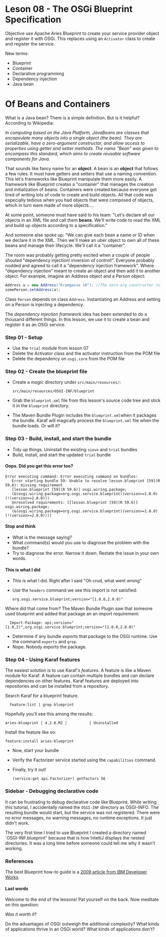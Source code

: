 # Leson 08 - The OSGi Blueprint Specification
Objective use Apache Aries Blueprint to create your service provider object and register it
with OSGi. This replaces using an `Activator` class to create and register the service.

New terms:
* Blueprint 
* Container
* Declarative programming
* Dependency injection
* Java bean
 
# Of Beans and Containers 
  What is a Java bean? There is a simple definition. But is it helpful? 
  According to Wikipedia:
  
  _In computing based on the Java Platform, JavaBeans are classes that encapsulate many objects 
  into a single object (the bean). They are serializable, have a zero-argument constructor, 
  and allow access to properties using getter and setter methods. The name "Bean" was given 
  to encompass this standard, which aims to create reusable software components for Java._
  
  That sounds like fancy name for an **object**. A bean is an **object** that follows a few rules. 
  It must have getters and setters that use a naming convention. This let's frameworks like
  Blueprint manipulate them more easily. A framework like Blueprint creates a "container" that
  manages the creation and initialization of beans. Containers  were created because
  everyone got tired of writing lots of code to create and build objects. All that code was 
  especially tedious when you had objects that were composed of objects, 
  which in turn were made of more objects....

  At some point, someone must have said to his team: "Let's declare all our objects in an 
  XML file and call them **beans**. We'll write code to read the XML and build up objects according
   to a specification."

  And someone else spoke up: "We can give each bean a name or ID when we declare it in the XML. 
  Then we'll make an uber object to own all of these beans and manage their lifecycle. 
  We'll call it a "container".

  The room was probably getting pretty excited when a couple of people shouted
  "dependency injection! inversion of control!". Everyone probably nodded and agreed to call it
  a "dependency injection framework". Where "dependency injection" meant to create an object and
  then add it to another object. For example, imagine an Address object and a Person object:
  
  ```java
  Address a = new Address("Kramgasse 10"); //The zero-arg constructor rule was quickly relaxed
  somePerson.setAddress(a);
  ```
  Class `Person` depends on class `Address`. Instantiating an Address and setting on a Person is
  injecting a dependency. 
  
  The *dependency injection framework* idea has been extended to do a thousand different
  things. In this lesson, we use it to create a bean and register it as an OSGi service. 
  
  
### Step 01 - Setup
* Use the `trial` module from lesson 07
* Delete the Activator class and the activator instruction from the POM file
* Delete the dependency on `osgi.core` from the POM file
  
### Step 02 - Create the blueprint file
 
* Create a *magic* directory under `src/main/resources/`:

      src/main/resources/OSGI-INF/blueprint
    
* Grab the `blueprint.xml` file from this lesson's source code tree and stick it in the `blueprint` 
directory.
* The Maven Bundle Plugin includes the `blueprint.xml`when it packages the bundle. Karaf will 
 magically process the `blueprint.xml` file when the bundle loads. Or will it?
 
 
### Step 03 - Build, install, and start the bundle
 * Tidy up things. Uninstall the existing `sieve` and `trial` bundles
 * Build, install, and start the updated `trial` bundle
 
#### Oops. Did you get this error too?
 
 ```
Error executing command: Error executing command on bundles:
	Error starting bundle 59: Unable to resolve lesson.blueprint [59](R 59.6): missing requirement 
	[lesson.blueprint [59](R 59.6)] osgi.wiring.package; 
	(&(osgi.wiring.package=org.osgi.service.blueprint)(version>=1.0.0)(!(version>=2.0.0))) 
	Unresolved requirements: [[lesson.blueprint [59](R 59.6)] osgi.wiring.package; 
	(&(osgi.wiring.package=org.osgi.service.blueprint)(version>=1.0.0)(!(version>=2.0.0)))]
```
 
#### Stop and think
* What is the message saying?
* What command(s) would you use to diagnose the problem with the bundle?
* Try to diagnose the error. Narrow it down. Restate the issue in your own words.

#### This is what I did
* This is what I did. Right after I said "Oh crud, what went wrong"
* Use the `headers` command we see this import is not satisfied:

      org.osgi.service.blueprint;version="[1.0.0,2.0.0)"
 	
Where did that come from? The Maven Bundle Plugin saw that someone used blueprint and 
 added that package an an import requirement:

      Import-Package: api;version="[1.0,2)",org.osgi.service.blueprint;version="[1.0.0,2.0.0)"
 
* Determine if any bundle *exports* that package to the OSGi runtime. 
Use the command `exports` and `grep`.
* Nope. Nobody exports the package. 

### Step 04 - Using Karaf features
The easiest solution is to use Karaf's *features*. A feature is like a Maven 
module for Karaf. A feature can contain multiple bundles and can declare dependencies 
on other features. Karaf features are deployed into repositories and can be installed from a 
repository. 

Search Karaf for a blueprint feature.

      feature:list | grep blueprint

Hopefully you'll see this among the results:

    aries-blueprint │ 4.2.0.M2 │          │ Uninstalled

Install the feature like so:

    feature:install aries-blueprint

* Now, start your bundle
* Verify the Factorizer service started using the `capabilities` command.
* Finally, try it out!

      (service:get api.Factorizer) getFactors 56


 ### Sidebar - Debugging declarative code
 It can be frustrating to debug declarative code like Blueprint. While writing this tutorial, I 
 accidentally named the `OSGI-INF` directory as OSGI-INFO. The resulting bundle would start, but 
 the service was not registered. There were no error messages, no warning messages, no runtime
 exceptions. It just didn't work. 
 
 The very first time I tried to use Blueprint I created a directory named `OSGI-INF.blueprint" because
 that is how IntelliJ displays the nested directories. It was a long time before someone 
 could tell me why it wasn't working.
 
 ### References
The best Blueprint how-to guide is a 
   [2009 article from IBM Developer Works](https://www.ibm.com/developerworks/library/os-osgiblueprint/).

#### Last words
Welcome to the end of the lessons! Pat yourself on the back. Now meditate on this question: 

_Was it worth it_? 

Do the advantages of OSGi outweigh the additional complexity? What kinds of applications thrive
in an OSGi world? What kinds of applications don't?
